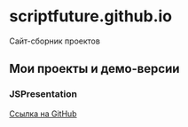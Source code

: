 # scriptfuture.github.io
Сайт-сборник проектов


Мои проекты и демо-версии
-----------------------------------

### JSPresentation

[Ссылка на GitHub](https://github.com/scriptfuture/jspresentation)